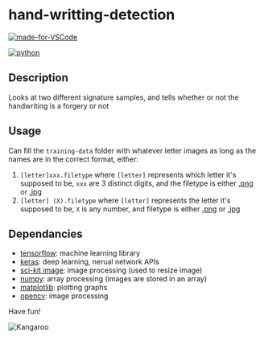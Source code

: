# hand-writting-detection

[![made-for-VSCode](https://img.shields.io/badge/Made%20for-VSCode-1f425f.svg)](https://code.visualstudio.com/)

[![python](https://img.shields.io/badge/python-v3.6%2B-blue)](https://www.python.org/downloads/)

## Description

Looks at two different signature samples, and tells whether or not the handwriting is a forgery or not

## Usage

Can fill the `training-data` folder with whatever letter images as long as the names are in the correct format, either:

1. `[letter]xxx.filetype` where `[letter]` represents which letter it's supposed to be, `xxx` are 3 distinct digits, and the filetype is either [.png](https://fileinfo.com/extension/png) or [.jpg](https://fileinfo.com/extension/jpg)
2. `[letter] (X).filetype` where `[letter]` represents the letter it's supposed to be, `X` is any number, and filetype is either [.png](https://fileinfo.com/extension/png) or [.jpg](https://fileinfo.com/extension/jpg)

## Dependancies

* [tensorflow](https://pypi.org/project/tensorflow/): machine learning library
* [keras](https://pypi.org/project/Keras/): deep learning, nerual network APIs
* [sci-kit image](https://pypi.org/project/scikit-image/): image processing (used to resize image)
* [numpy](https://pypi.org/project/numpy/): array processing (images are stored in an array)
* [matplotlib](https://pypi.org/project/matplotlib/): plotting graphs
* [opencv](https://pypi.org/project/opencv-python/): image processing

Have fun!

![Kangaroo](https://github.com/sherwinchiu/hand-writing-detection/blob/master/training-data/K_0/K%20(2).png)
